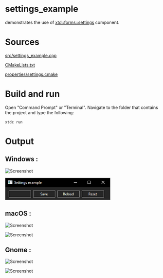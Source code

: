 # settings_example

demonstrates the use of [xtd::forms::settings](../../../../src/xtd_forms/include/xtd/forms/settings.hpp) component.

# Sources

[src/settings_example.cpp](src/settings_example.cpp)

[CMakeLists.txt](CMakeLists.txt)

[properties/settings.cmake](properties/settings.cmake)

# Build and run

Open "Command Prompt" or "Terminal". Navigate to the folder that contains the project and type the following:

```shell
xtdc run
```

# Output

## Windows :

![Screenshot](../../../../docs/pictures/examples/settings_example_w.png)

![Screenshot](../../../../docs/pictures/examples/settings_example_wd.png)

## macOS :

![Screenshot](../../../../docs/pictures/examples/settings_example_m.png)

![Screenshot](../../../../docs/pictures/examples/settings_example_md.png)

## Gnome :

![Screenshot](../../../../docs/pictures/examples/settings_example_g.png)

![Screenshot](../../../../docs/pictures/examples/settings_example_gd.png)
